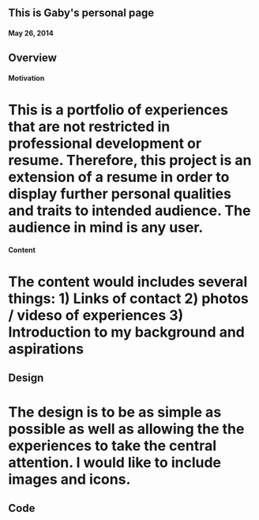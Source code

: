 ## This is Gaby's personal page
#### May 26, 2014

## Overview

#### Motivation

# This is a portfolio of experiences that are not restricted in professional development or resume. Therefore, this project is an extension of a resume in order to display further personal qualities and traits to intended audience. The audience in mind is any user.

#### Content

# The content would includes several things: 1) Links of contact 2) photos / videso of experiences 3) Introduction to my background and aspirations

## Design

# The design is to be as simple as possible as well as allowing the the experiences to take the central attention. I would like to include images and icons.

## Code

